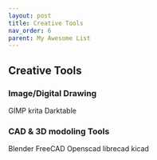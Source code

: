 ```yaml
---
layout: post
title: Creative Tools
nav_order: 6
parent: My Awesome List
---
```

## Creative Tools
### Image/Digital Drawing
GIMP
krita
Darktable

### CAD & 3D modoling Tools
Blender
FreeCAD
Openscad
librecad
kicad